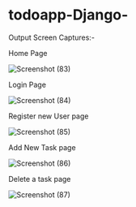 # todoapp-Django-
Output Screen Captures:-

Home Page

![Screenshot (83)](https://github.com/royg-9595/todoapp-Django-/assets/103624355/201f4ae7-b4c1-4dc0-a449-5ac3cead06a8)



Login Page

![Screenshot (84)](https://github.com/royg-9595/todoapp-Django-/assets/103624355/4816ce92-f50a-46c6-a60a-3f2102ab0c10)



Register new User page

![Screenshot (85)](https://github.com/royg-9595/todoapp-Django-/assets/103624355/0aa6c995-8201-4f6f-894a-94a7be2e3cbb)


Add New Task page

![Screenshot (86)](https://github.com/royg-9595/todoapp-Django-/assets/103624355/03565331-790c-4580-9e40-ce0171fc1c9c)



Delete a task page

![Screenshot (87)](https://github.com/royg-9595/todoapp-Django-/assets/103624355/8179448d-0740-4bac-9244-fe6b67ed9ceb)
